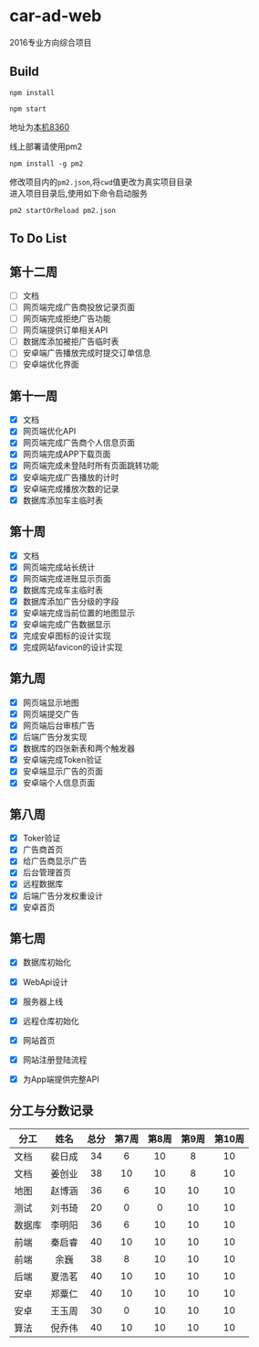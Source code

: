 # car-ad-web

2016专业方向综合项目

## Build
```
npm install

npm start
```
地址为[本机8360](http://127.0.0.1:8360)  

线上部署请使用pm2
```
npm install -g pm2
```
修改项目内的`pm2.json`,将`cwd`值更改为真实项目目录  
进入项目目录后,使用如下命令启动服务
```
pm2 startOrReload pm2.json
```

## To Do List
## 第十二周
- [ ] 文档
- [ ] 网页端完成广告商投放记录页面
- [ ] 网页端完成拒绝广告功能
- [ ] 网页端提供订单相关API
- [ ] 数据库添加被拒广告临时表
- [ ] 安卓端广告播放完成时提交订单信息
- [ ] 安卓端优化界面

## 第十一周
- [x] 文档
- [x] 网页端优化API
- [x] 网页端完成广告商个人信息页面
- [x] 网页端完成APP下载页面
- [x] 网页端完成未登陆时所有页面跳转功能
- [x] 安卓端完成广告播放的计时
- [x] 安卓端完成播放次数的记录 
- [x] 数据库添加车主临时表

## 第十周
- [x] 文档
- [x] 网页端完成站长统计
- [x] 网页端完成进账显示页面
- [x] 数据库完成车主临时表
- [x] 数据库添加广告分级的字段
- [x] 安卓端完成当前位置的地图显示
- [x] 安卓端完成广告数据显示
- [x] 完成安卓图标的设计实现
- [x] 完成网站favicon的设计实现

## 第九周
- [x] 网页端显示地图
- [x] 网页端提交广告 
- [x] 网页端后台审核广告
- [x] 后端广告分发实现 
- [x] 数据库的四张新表和两个触发器
- [x] 安卓端完成Token验证
- [x] 安卓端显示广告的页面
- [x] 安卓端个人信息页面

## 第八周
- [x] Toker验证
- [x] 广告商首页
- [x] 给广告商显示广告
- [x] 后台管理首页
- [x] 远程数据库
- [x] 后端广告分发权重设计
- [x] 安卓首页

## 第七周
- [x] 数据库初始化
- [x] WebApi设计
- [x] 服务器上线
- [x] 远程仓库初始化
- [x] 网站首页
- [x] 网站注册登陆流程
- [x] 为App端提供完整API



## 分工与分数记录

|分工  |姓名   |总分  |第7周|第8周|第9周|第10周|
|------|:----:|:----:|:--:|:---:|:---:|:--:|
|文档  |裴日成 |34    |6   |10   |8   |10  |
|文档  |姜创业 |38    |10  |10   |8   |10  |
|地图  |赵博涵 |36    |6   |10   |10  |10  |
|测试  |刘书琦 |20    |0   |0    |10  |10  |
|数据库|李明阳 |36    |6   |10   |10  |10  |
|前端  |秦启睿 |40    |10  |10   |10  |10  | 
|前端  |余巍   |38    |8   |10   |10  |10  | 
|后端  |夏浩茗 |40    |10  |10   |10  |10  | 
|安卓  |郑粟仁 |40    |10  |10   |10  |10  | 
|安卓  |王玉周 |30    |0   |10   |10  |10  | 
|算法  |倪乔伟 |40    |10  |10   |10  |10  | 
